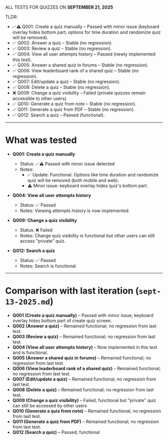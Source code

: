 ALL TESTS FOR QUIZZES ON **SEPTEMBER 21, 2025**

TLDR:

- ✅⚠️ Q001: Create a quiz manually – Passed with minor issue (keyboard overlay hides bottom part; options for time duration and randomize quiz will be removed).
- ✅ Q002: Answer a quiz – Stable (no regression).
- ✅ Q003: Review a quiz – Stable (no regression).
- ✅ Q004: View all user attempts history – Passed (newly implemented this test).
- ✅ Q005: Answer a shared quiz in forums – Stable (no regression).
- ✅ Q006: View leaderboard rank of a shared quiz – Stable (no regression).
- ✅ Q007: Edit/update a quiz – Stable (no regression).
- ✅ Q008: Delete a quiz – Stable (no regression).
- ❌ Q009: Change a quiz visibility – Failed (private quizzes remain accessible to other users).
- ✅ Q010: Generate a quiz from note – Stable (no regression).
- ✅ Q011: Generate a quiz from PDF – Stable (no regression).
- ✅ Q012: Search a quiz – Passed (functional).

---

# What was tested

- **Q001: Create a quiz manually**

  - Status: ✅⚠️ Passed with minor issue detected
  - Notes:
    - ✅ Update: Functional. Options like time duration and randomize quiz will be removed (both mobile and web).
    - ⚠️ Minor issue: keyboard overlay hides quiz's bottom part.

- **Q004: View all user attempts history**

  - Status: ✅ Passed
  - Notes: Viewing attempts history is now implemented.

- **Q009: Change a quiz visibility**

  - Status: ❌ Failed
  - Notes: Change quiz visibility is functional but other users can still access "private" quiz.

- **Q012: Search a quiz**
  - Status: ✅ Passed
  - Notes: Search is functional.

---

# Comparison with last iteration (`sept-13-2025.md`)

- **Q001 (Create a quiz manually)** – Passed with minor issue; keyboard overlay hides bottom part of create quiz screen.
- **Q002 (Answer a quiz)** – Remained functional; no regression from last test.
- **Q003 (Review a quiz)** – Remained functional; no regression from last test.
- **Q004 (View all user attempts history)** – Now implemented in this test and is functional.
- **Q005 (Answer a shared quiz in forums)** – Remained functional; no regression from last test.
- **Q006 (View leaderboard rank of a shared quiz)** – Remained functional; no regression from last test.
- **Q007 (Edit/update a quiz)** – Remained functional; no regression from last test.
- **Q008 (Delete a quiz)** – Remained functional; no regression from last test.
- **Q009 (Change a quiz visibility)** – Failed; functional but "private" quiz can still be accessed by other users
- **Q010 (Generate a quiz from note)** – Remained functional; no regression from last test.
- **Q011 (Generate a quiz from PDF)** – Remained functional; no regression from last test.
- **Q012 (Search a quiz)** – Passed; functional
